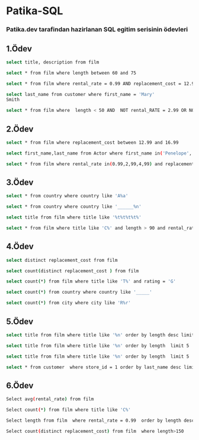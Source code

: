 # Patika-SQL
### Patika.dev tarafindan hazirlanan SQL egitim serisinin ödevleri

## 1.Ödev

```bash
select title, description from film
```
```bash
select * from film where length between 60 and 75
```

```bash
select * from film where rental_rate = 0.99 AND replacement_cost = 12.99 OR replacement_cost = 28.99

```

```bash
select last_name from customer where first_name = 'Mary'
Smith
```
```bash
select * from film where  length < 50 AND  NOT rental_RATE = 2.99 OR NOT rental_rate = 4.99
```

## 2.Ödev
```bash
select * from film where replacement_cost between 12.99 and 16.99 

```
```bash
select first_name,last_name from Actor where first_name in('Penelope','Nick','Ed')
```
```bash
select * from film where rental_rate in(0.99,2,99,4,99) and replacement_cost in(12.99,15.99,28.99)

```

## 3.Ödev
```bash
select * from country where country like 'A%a'

```
```bash
select * from country where country like '______%n'
```
```bash
select title from film where title like '%t%t%t%t%'

```
```bash
select * from film where title like 'C%' and length > 90 and rental_rate = 2.99 

```

## 4.Ödev
```bash
select distinct replacement_cost from film  

```
```bash
select count(distinct replacement_cost ) from film 
```
```bash
select count(*) from film where title like 'T%' and rating = 'G'

```
```bash
select count(*) from country where country like '_____'

```
```bash
select count(*) from city where city like 'R%r'
```

## 5.Ödev
```bash
select title from film where title like '%n' order by length desc limit 5

```
```bash
select title from film where title like '%n' order by length  limit 5

```
```bash
select title from film where title like '%n' order by length  limit 5  offset 6

```
```bash
select * from customer  where store_id = 1 order by last_name desc limit 4 
```
## 6.Ödev
```bash
Select avg(rental_rate) from film

```
```bash
Select count(*) from film where title like 'C%'


```
```bash
Select length from film  where rental_rate = 0.99  order by length desc limit 1


```
```bash
Select count(distinct replacement_cost) from film  where length>150
```

